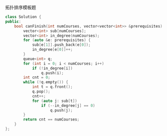 拓扑排序模板题
```cpp
class Solution {  
public:  
    bool canFinish(int numCourses, vector<vector<int>> &prerequisites) {  
        vector<int> sub[numCourses];  
        vector<int> in_degree(numCourses);  
        for (auto &e: prerequisites) {  
            sub[e[1]].push_back(e[0]);  
            in_degree[e[0]]++;  
        }  
        queue<int> q;  
        for (int i = 0; i < numCourses; i++)  
            if (!in_degree[i])  
                q.push(i);  
        int cnt = 0;  
        while (!q.empty()) {  
            int t = q.front();  
            q.pop();  
            cnt++;  
            for (auto j: sub[t])  
                if (--in_degree[j] == 0)  
                    q.push(j);  
        }  
        return cnt == numCourses;  
    }  
};
```


<!--stackedit_data:
eyJoaXN0b3J5IjpbLTgzNzY1MTc0NiwtNTI3Nzk1NDU0LC04Mz
gwMzM4OTAsLTE5MjI5NjMxNzAsMTIzNzI5MjE4NSwxNzc2MDEx
MTAzLDgzMzE4MTg5NywxODU2ODI4MjkxXX0=
-->